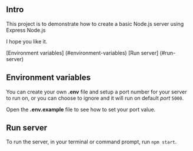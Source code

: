 ## Intro

This project is to demonstrate how to create a basic Node.js server
using Express Node.js

I hope you like it.

[Environment variables] (#environment-variables)
[Run server] (#run-server)

## Environment variables

You can create your own **.env** file and setup a port number for your
server to run on, or you can choose to ignore and it will run on default
*port* `5000`.

Open the **.env.example** file to see how to set your port value.

## Run server

To run the server, in your terminal or command prompt, run 
`npm start`.
